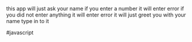 this app will just ask your name 
if you enter a number it will enter error 
if you did not enter anything it will enter error
it will just greet you with your name type in to it

#javascript
